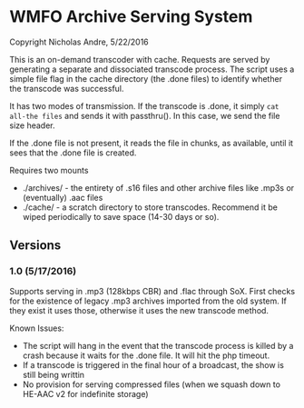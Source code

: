 # WMFO Archive Serving System

Copyright Nicholas Andre, 5/22/2016

This is an on-demand transcoder with cache. Requests are served by generating a separate and dissociated transcode process. The script uses a simple file flag in the cache directory (the .done files) to identify whether the transcode was successful.

It has two modes of transmission. If the transcode is .done, it simply `cat all-the files` and sends it with passthru(). In this case, we send the file size header.

If the .done file is not present, it reads the file in chunks, as available, until it sees that the .done file is created.

Requires two mounts 

* ./archives/ - the entirety of .s16 files and other archive files like .mp3s or (eventually) .aac files
* ./cache/ - a scratch directory to store transcodes. Recommend it be wiped periodically to save space (14-30 days or so).

## Versions


### 1.0 (5/17/2016)

Supports serving in .mp3 (128kbps CBR) and .flac through SoX. First checks for the existence of legacy .mp3 archives imported from the old system. If they exist it uses those, otherwise it uses the new transcode method.

Known Issues:

* The script will hang in the event that the transcode process is killed by a crash because it waits for the .done file. It will hit the php timeout.
* If a transcode is triggered in the final hour of a broadcast, the show is still being writtin
* No provision for serving compressed files (when we squash down to HE-AAC v2 for indefinite storage)

